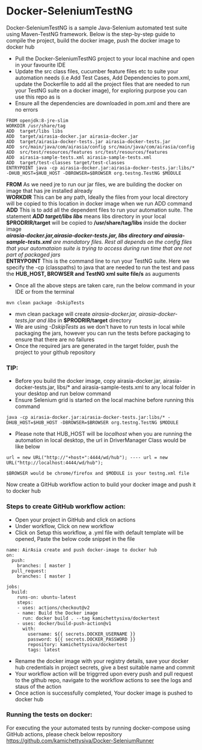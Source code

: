 # Docker-SeleniumTestNG
Docker-SeleniumTestNG is a sample Java-Selenium automated test suite using Maven-TestNG framework. Below is the step-by-step guide to compile the project, build the docker image, push the docker image to docker hub

- Pull the Docker-SeleniumTestNG project to your local machine and open in your favourite IDE
- Update the src class files, cucumber feature files etc to suite your automation needs (i.e Add Test Cases, Add Dependencies to pom.xml, update the Dockerfile to add all the project files that are needed to run your TestNG suite on a docker image), for exploring purpose you can use this repo as is
- Ensure all the dependencies are downloaded in pom.xml and there are no errors

```
FROM openjdk:8-jre-slim
WORKDIR /usr/share/tag
ADD  target/libs libs
ADD  target/airasia-docker.jar airasia-docker.jar
ADD  target/airasia-docker-tests.jar airasia-docker-tests.jar
ADD  src/main/java/com/airasia/config src/main/java/com/airasia/config
ADD  src/test/resources/features src/test/resources/features
ADD  airasia-sample-tests.xml airasia-sample-tests.xml
ADD  target/test-classes target/test-classes
ENTRYPOINT java -cp airasia-docker.jar:airasia-docker-tests.jar:libs/* -DHUB_HOST=$HUB_HOST -DBROWSER=$BROWSER org.testng.TestNG $MODULE
```

**FROM** As we need jre to run our jar files, we are building the docker on image that has jre installed already</br>
**WORKDIR** This can be any path, Ideally the files from your local directory will be copied to this location in docker image when we run ADD command</br>
**ADD** This is to add all the dependent files to run your automation suite. The statement __*ADD  target/libs libs*__ means libs directory in your local **$PRODRIR/target** will be copied to **/usr/share/tag/libs** inside the docker image </br>
__*airasia-docker.jar,airasia-docker-tests.jar, libs directory and airasia-sample-tests.xml*__ *are mandatory files. Rest all depends on the config files that your automataion suite is trying to access during run time that are not part of packaged jars*</br>
**ENTRYPOINT** This is the command line to run your TestNG suite. Here we specify the -cp (classpaths) to java that are needed to run the test and pass the **HUB_HOST, BROWSER and TestNG xml suite file/s** as auguments</br> 
- Once all the above steps are taken care, run the below command in your IDE or from the terminal </br>

````
mvn clean package -DskipTests
````
- mvn clean package will create *airasia-docker.jar, airasia-docker-tests.jar and libs* in **$PRODRIR/target** directory
- We are using *-DskipTests* as we don't have to run tests in local while packaging the jars, however you can run the tests before packaging to ensure that there are no failures 
- Once the required jars are generated in the target folder, push the project to your github repository

### TIP:
- Before you build the docker image, copy airasia-docker.jar, airasia-docker-tests.jar, libs/* and airasia-sample-tests.xml to any local folder in your desktop and run below command </br>
- Ensure Selenium grid is started on the local machine before running this command

````
java -cp airasia-docker.jar:airasia-docker-tests.jar:libs/* -DHUB_HOST=$HUB_HOST -DBROWSER=$BROWSER org.testng.TestNG $MODULE
````
- Please note that HUB_HOST will be *localhost* when you are running the automation in local desktop, the url in DriverManager Class would be like below 

````
url = new URL("http://"+host+":4444/wd/hub"); ---- url = new URL("http://localhost:4444/wd/hub");

$BROWSER would be chrome/firefox and $MODULE is your testng.xml file
````

Now create a GitHub workflow action to build your docker image and push it to docker hub

### Steps to create GitHub workflow action:
- Open your project in GitHub and click on actions
- Under workflow, Click on new workflow
- Click on Setup this workflow, a .yml file with default template will be opened, Paste the below code snippet in the file

````
name: AirAsia create and push docker-image to docker hub
on:
  push:
    branches: [ master ]
  pull_request:
    branches: [ master ]

jobs:
  build:
    runs-on: ubuntu-latest
    steps:
    - uses: actions/checkout@v2
    - name: Build the Docker image
      run: docker build . --tag kamichettysiva/dockertest
    - uses: docker/build-push-action@v1
      with:
        username: ${{ secrets.DOCKER_USERNAME }}
        password: ${{ secrets.DOCKER_PASSWORD }}
        repository: kamichettysiva/dockertest
        tags: latest  
````
- Rename the docker image with your registry details, save your docker hub credentials in project secrets, give a best suitable name and commit
- Your workflow action will be triggrred upon every push and pull request to the github repo, navigate to the workflow actions to see the logs and staus of the action
- Once action is successfully completed, Your docker image is pushed to docker hub

### Running the tests on docker:
For executing the your automated tests by running docker-compose using GitHub actions, please check below repository
https://github.com/kamichettysiva/Docker-SeleniumRunner
